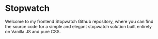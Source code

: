 # Stopwatch
Welcome to my frontend Stopwatch Github repository, where you can find the source code for a simple and elegant stopwatch solution built entirely on Vanilla JS and pure CSS.
